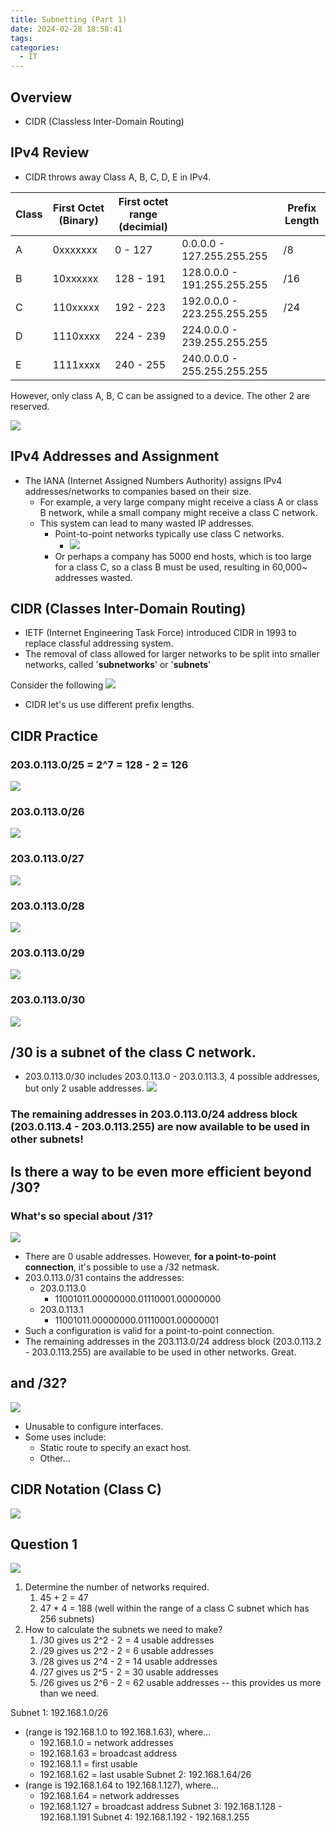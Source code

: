 ```yaml
---
title: Subnetting (Part 1)
date: 2024-02-28 18:58:41
tags: 
categories:
  - IT
---
```

## Overview
- CIDR (Classless Inter-Domain Routing)


## IPv4 Review
- CIDR throws away Class A, B, C, D, E in IPv4.

| Class | First Octet (Binary) | First octet range (decimial) |                             | Prefix Length |
| ----- | -------------------- | ---------------------------- | --------------------------- | ------------- |
| A     | 0xxxxxxx             | 0 - 127                      | 0.0.0.0 - 127.255.255.255   | /8            |
| B     | 10xxxxxx             | 128 - 191                    | 128.0.0.0 - 191.255.255.255 | /16           |
| C     | 110xxxxx             | 192 - 223                    | 192.0.0.0 - 223.255.255.255 | /24           |
| D     | 1110xxxx             | 224 - 239                    | 224.0.0.0 - 239.255.255.255 |               |
| E     | 1111xxxx             | 240 - 255                    | 240.0.0.0 - 255.255.255.255 |               |
However, only class A, B, C can be assigned to a device. The other 2 are reserved. 

![](../../images/Pasted%20image%2020240228212411.png)

## IPv4 Addresses and Assignment
- The IANA (Internet Assigned Numbers Authority) assigns IPv4 addresses/networks to companies based on their size.
	- For example, a very large company might receive a class A or class B network, while a small company might receive a class C network. 
	- This system can lead to many wasted IP addresses. 
		- Point-to-point networks typically use class C networks. 
			- ![](../../images/Pasted%20image%2020240228220709.png)
		- Or perhaps a company has 5000 end hosts, which is too large for a class C, so a class B must be used, resulting in 60,000~ addresses wasted. 
## CIDR (Classes Inter-Domain Routing)

- IETF (Internet Engineering Task Force) introduced CIDR in 1993 to replace classful addressing system. 
- The removal of class allowed for larger networks to be split into smaller networks, called '**subnetworks**' or '**subnets**'

Consider the following
![](../../images/Pasted%20image%2020240228221053.png)
- CIDR let's us use different prefix lengths. 

## CIDR Practice

### 203.0.113.0/25 = 2^7 = 128 - 2 = 126
![](../../images/Pasted%20image%2020240228221501.png)

### 203.0.113.0/26
![](../../images/Pasted%20image%2020240228222046.png)
### 203.0.113.0/27
![](../../images/Pasted%20image%2020240228222057.png)
### 203.0.113.0/28
![](../../images/Pasted%20image%2020240228222119.png)
### 203.0.113.0/29
![](../../images/Pasted%20image%2020240228222135.png)
### 203.0.113.0/30
![](../../images/Pasted%20image%2020240228222153.png)
## /30 is a subnet of the class C network. 
- 203.0.113.0/30 includes 203.0.113.0 - 203.0.113.3, 4 possible addresses, but only 2 usable addresses. 
![](../../images/Pasted%20image%2020240228231451.png)

### The remaining addresses in 203.0.113.0/24 address block (203.0.113.4 - 203.0.113.255) are now available to be used in other subnets! 

## Is there a way to be even more efficient beyond /30?

### What's so special about /31?
![](../../images/Pasted%20image%2020240228231649.png)
- There are 0 usable addresses. However, **for a point-to-point connection**, it's possible to use a /32 netmask. 
- 203.0.113.0/31 contains the addresses:
	- 203.0.113.0
		- 11001011.00000000.01110001.00000000
	- 203.0.113.1
		- 11001011.00000000.01110001.00000001
- Such a configuration is valid for a point-to-point connection. 
- The remaining addresses in the 203.113.0/24 address block (203.0.113.2 - 203.0.113.255) are available to be used in other networks. Great.


## and /32?
![](../../images/Pasted%20image%2020240228232043.png)
- Unusable to configure interfaces. 
- Some uses include: 
	- Static route to specify an exact host. 
	- Other...


## CIDR Notation (Class C)

![](../../images/Pasted%20image%2020240228232151.png)

## Question 1

![](../../images/Pasted%20image%2020240228232311.png)
1. Determine the number of networks required. 
	1. 45 + 2 = 47
	2. 47 * 4 = 188 (well within the range of a class C subnet which has 256 subnets)
2. How to calculate the subnets we need to make? 
	1. /30 gives us 2^2 - 2 = 4 usable addresses
	2. /29 gives us 2^2 - 2 = 6 usable addresses
	3. /28 gives us 2^4 - 2 = 14 usable addresses
	4. /27 gives us 2^5 - 2 = 30 usable addresses
	5. /26 gives us 2^6 - 2 = 62 usable addresses  -- this provides us more than we need. 

Subnet 1: 192.168.1.0/26 
- (range is 192.168.1.0 to 192.168.1.63), where...
	- 192.168.1.0 = network addresses
	- 192.168.1.63 = broadcast address
	- 192.168.1.1 = first usable 
	- 192.168.1.62 = last usable
Subnet 2: 192.168.1.64/26  
- (range is 192.168.1.64 to 192.168.1.127), where...
	- 192.168.1.64 = network addresses
	- 192.168.1.127 = broadcast address
Subnet 3: 192.168.1.128 - 192.168.1.191
Subnet 4: 192.168.1.192 - 192.168.1.255